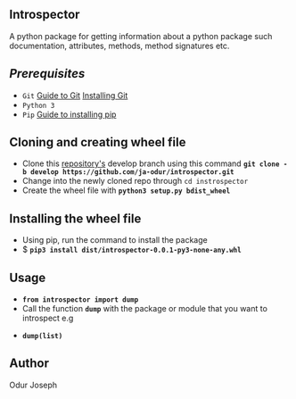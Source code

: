 ## __Introspector__ 
A python package for getting information about a python package such documentation, attributes, methods, method signatures etc.

## ___Prerequisites___

* `Git` [Guide to Git](https://git-scm.com/doc) [Installing Git](https://gist.github.com/derhuerst/1b15ff4652a867391f03)
* `Python 3`
* `Pip` [Guide to installing pip](https://github.com/BurntSushi/nfldb/wiki/Python-&-pip-Windows-installation)


## __Cloning and creating wheel file__
* Clone this [repository's](https://github.com/ja-odur/introspector/) develop branch
using this command **`git clone -b develop https://github.com/ja-odur/introspector.git`**
* Change into the newly cloned repo through `cd instrospector`
* Create the wheel file with **`python3 setup.py bdist_wheel`**

## __Installing the wheel file__
* Using pip, run the command to install the package
* $ **`pip3 install dist/introspector-0.0.1-py3-none-any.whl`**


## __Usage__
* **`from introspector import dump`**
* Call the function **`dump`** with the package or module that you want to introspect e.g
- **`dump(list)`** 

## __Author__

Odur Joseph